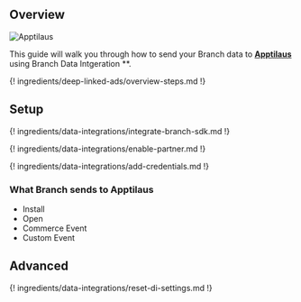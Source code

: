## Overview

![Apptilaus](https://cdn.branch.io/branch-assets/ad-partner-manager//a39dd9a34b9c-apptilaus_logo_2x-1559414393834.png)

This guide will walk you through how to send your Branch data to **[Apptilaus](https://apptilaus.com/)** using Branch Data Intgeration **.

{! ingredients/deep-linked-ads/overview-steps.md !}

## Setup

{! ingredients/data-integrations/integrate-branch-sdk.md !}

{! ingredients/data-integrations/enable-partner.md !}

{! ingredients/data-integrations/add-credentials.md !}

### What Branch sends to Apptilaus

* Install
* Open
* Commerce Event
* Custom Event

## Advanced

{! ingredients/data-integrations/reset-di-settings.md !}
